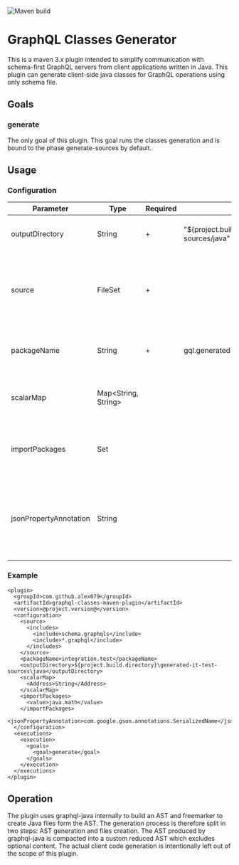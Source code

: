 ![Maven build](https://github.com/Alex079/graphql-classes-maven-plugin/workflows/Java%20CI%20with%20Maven/badge.svg)

# GraphQL Classes Generator

This is a maven 3.x plugin intended to simplify communication with schema-first GraphQL servers from client applications written in Java. This plugin can generate client-side java classes for GraphQL operations using only schema file.

## Goals

### generate

The only goal of this plugin. This goal runs the classes generation and is bound to the phase generate-sources by default.

## Usage

### Configuration

|Parameter|Type|Required|Default|Description|
|-|-|-|-|-|
|outputDirectory|String|+|"${project.build.directory}/generated-sources/java"|A root directory to create files in|
|source|FileSet|+||A set of source files including both schema files and operation files|
|packageName|String|+|gql.generated|A name of the package to create files in|
|scalarMap|Map<String, String>|||A mapping of GraphQL scalars to known java classes|
|importPackages|Set<String>|||A set of packages to import into generated classes|
|jsonPropertyAnnotation|String|||An annotation to be used on generated fields to avoid java keywords collisions|

### Example

```
<plugin>
  <groupId>com.github.alex079</groupId>
  <artifactId>graphql-classes-maven-plugin</artifactId>
  <version>@project.version@</version>
  <configuration>
    <source>
      <includes>
        <include>schema.graphqls</include>
        <include>*.graphql</include>
      </includes>
    </source>
    <packageName>integration.test</packageName>
    <outputDirectory>${project.build.directory}\generated-it-test-sources\java</outputDirectory>
    <scalarMap>
      <Address>String</Address>
    </scalarMap>
    <importPackages>
      <value>java.math</value>
    </importPackages>
    <jsonPropertyAnnotation>com.google.gson.annotations.SerializedName</jsonPropertyAnnotation>
  </configuration>
  <executions>
    <execution>
      <goals>
        <goal>generate</goal>
      </goals>
    </execution>
  </executions>
</plugin>
```

## Operation

The plugin uses graphql-java internally to build an AST and freemarker to create Java files form the AST. The generation process is therefore split in two steps: AST generation and files creation. The AST produced by graphql-java is compacted into a custom reduced AST which excludes optional content.
The actual client code generation is intentionally left out of the scope of this plugin.
